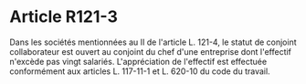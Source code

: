# Article R121-3

Dans les sociétés mentionnées au II de l'article L. 121-4, le statut de conjoint collaborateur est ouvert au conjoint du chef d'une entreprise dont l'effectif n'excède pas vingt salariés. L'appréciation de l'effectif est effectuée conformément aux articles L. 117-11-1 et L. 620-10 du code du travail.
